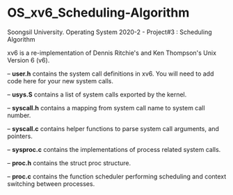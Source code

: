# OS_xv6_Scheduling-Algorithm
Soongsil University. Operating System 2020-2 - Project#3 : Scheduling Algorithm

xv6 is a re-implementation of Dennis Ritchie's and Ken Thompson's Unix Version 6 (v6).

– **user.h** contains the system call definitions in xv6. You will need to add code here for your new system calls.

– **usys.S** contains a list of system calls exported by the kernel.

– **syscall.h** contains a mapping from system call name to system call number.

– **syscall.c** contains helper functions to parse system call arguments, and pointers.

– **sysproc.c** contains the implementations of process related system calls.

– **proc.h** contains the struct proc structure.

– **proc.c** contains the function scheduler performing scheduling and context switching between processes.
